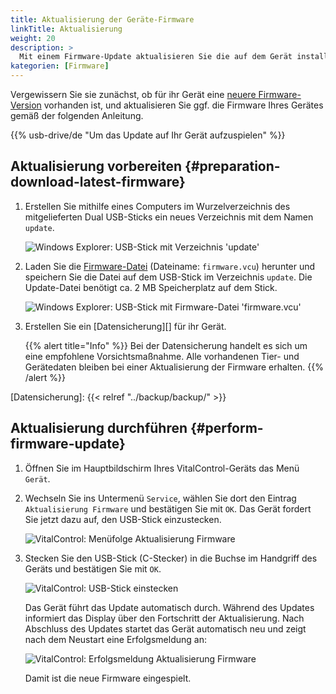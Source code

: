 ```yaml
---
title: Aktualisierung der Geräte-Firmware
linkTitle: Aktualisierung
weight: 20
description: >
  Mit einem Firmware-Update aktualisieren Sie die auf dem Gerät installierte Software.
kategorien: [Firmware]
---
```

Vergewissern Sie sie zunächst, ob für ihr Gerät eine [neuere Firmware-Version](../versionen/) vorhanden ist, und aktualisieren Sie ggf. die Firmware Ihres Gerätes gemäß der folgenden Anleitung.

{{% usb-drive/de "Um das Update auf Ihr Gerät aufzuspielen" %}}

## Aktualisierung vorbereiten {#preparation-download-latest-firmware}

1. Erstellen Sie mithilfe eines Computers im Wurzelverzeichnis des mitgelieferten Dual USB-Sticks ein neues Verzeichnis mit dem Namen `update`.

    ![Windows Explorer: USB-Stick mit Verzeichnis 'update'](../images/create-folder-update.png "USB-Stick: Verzeichnis 'update'")

1. Laden Sie die [Firmware-Datei](/download/firmware.vcu) (Dateiname: `firmware.vcu`) herunter und speichern Sie die Datei auf dem USB-Stick im Verzeichnis `update`. Die Update-Datei benötigt ca. 2 MB Speicherplatz auf dem Stick.

    ![Windows Explorer: USB-Stick mit Firmware-Datei 'firmware.vcu'](../images/save-firmware-file.png "USB-Stick: Firmwaredatei")

1. Erstellen Sie ein [Datensicherung][] für ihr Gerät.

    {{% alert title="Info" %}}
Bei der Datensicherung handelt es sich um eine empfohlene Vorsichtsmaßnahme. Alle vorhandenen Tier- und Gerätedaten bleiben bei einer Aktualisierung der Firmware erhalten.
    {{% /alert %}}

[Datensicherung]: {{< relref "../backup/backup/" >}}

## Aktualisierung durchführen {#perform-firmware-update}

1. Öffnen Sie im Hauptbildschirm Ihres VitalControl-Geräts das Menü `Gerät`.

1. Wechseln Sie ins Untermenü `Service`, wählen Sie dort den Eintrag `Aktualisierung Firmware` und bestätigen Sie mit `OK`. Das Gerät fordert Sie jetzt dazu auf, den USB-Stick einzustecken.

   ![VitalControl: Menüfolge Aktualisierung Firmware](../images/firmware-update.png "Aktualisierung Firmware")

1. Stecken Sie den USB-Stick (C-Stecker) in die Buchse im Handgriff des Geräts und bestätigen Sie mit `OK`.

   ![VitalControl: USB-Stick einstecken](/images/firmware/update/plug-in-dual-usb-stick.svg "USB-Stick einstecken")

   Das Gerät führt das Update automatisch durch. Während des Updates informiert das Display über den Fortschritt der Aktualisierung. Nach Abschluss des Updates startet das Gerät automatisch neu und zeigt nach dem Neustart eine Erfolgsmeldung an:

   ![VitalControl: Erfolgsmeldung Aktualisierung Firmware](../images/update-success.png "Erfolgsmeldung Aktualisierung Firmware")

   Damit ist die neue Firmware eingespielt.
